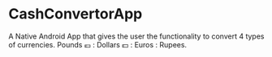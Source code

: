 # CashConvertorApp
 A Native Android App that gives the user the functionality to convert 4 types of currencies. Pounds 💷 : Dollars 💵 : Euros : Rupees.
